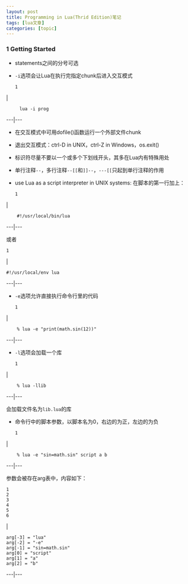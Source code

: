 ```yaml
---
layout: post
title: Programming in Lua(Thrid Edition)笔记 
tags: [lua文章]
categories: [topic]
---
```

### 1 Getting Started

  * statements之间的分号可选

  * `-i`选项会让Lua在执行完指定chunk后进入交互模式
    
        1  
    

|

    
         lua -i prog  
      
  
---|---  
  * 在交互模式中可用dofile()函数运行一个外部文件chunk

  * 退出交互模式：ctrl-D in UNIX，ctrl-Z in Windows，os.exit()

  * 标识符尽量不要以一个或多个下划线开头，其多在Lua内有特殊用处

  * 单行注释`--`，多行注释`--[[`和`]]--`，`---[[`只起到单行注释的作用

  * use Lua as a script interpreter in UNIX systems: 在脚本的第一行加上：
    
        1  
    

|

    
        #!/usr/local/bin/lua  
      
  
---|---  

或者  

    
    
    1  
    

|

    
    
    #!/usr/local/env lua  
      
  
---|---  
  
  * `-e`选项允许直接执行命令行里的代码
    
        1  
    

|

    
        % lua -e "print(math.sin(12))"  
      
  
---|---  
  * `-l`选项会加载一个库
    
        1  
    

|

    
        % lua -llib  
      
  
---|---  

会加载文件名为`lib.lua`的库

  * 命令行中的脚本参数，以脚本名为0，右边的为正，左边的为负
    
        1  
    

|

    
        % lua -e "sin=math.sin" script a b  
      
  
---|---  

参数会被存在arg表中，内容如下：  

    
    
    1  
    2  
    3  
    4  
    5  
    6  
    

|

    
    
    arg[-3] = "lua"  
    arg[-2] = "-e"  
    arg[-1] = "sin=math.sin"  
    arg[0] = "script"  
    arg[1] = "a"  
    arg[2] = "b"  
      
  
---|---
